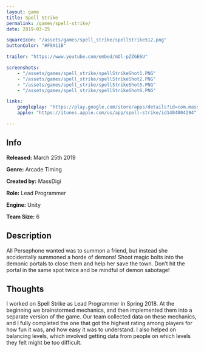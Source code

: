 ```yaml
---
layout: game
title: Spell Strike
permalink: /games/spell-strike/
date: 2019-03-25

squareIcon: "/assets/games/spell_strike/spellStrike512.png"
buttonColor: "#F9A11B"

trailer: "https://www.youtube.com/embed/mDl-pZZGE6U"

screenshots:
    - "/assets/games/spell_strike/spellStrikeShot1.PNG"
    - "/assets/games/spell_strike/spellStrikeShot2.PNG"
    - "/assets/games/spell_strike/spellStrikeShot5.PNG"
    - "/assets/games/spell_strike/spellStrikeShot6.PNG"

links:
    googleplay: "https://play.google.com/store/apps/details?id=com.massdigi.spellstrike"
    apple: "https://itunes.apple.com/us/app/spell-strike/id1404004294"

---
```


## Info
  <p><strong>Released:</strong> March 25th 2019 </p>
  <p><strong>Genre:</strong> Arcade Timing </p>
  <p><strong>Created by:</strong> MassDigi </p>
  <p><strong>Role:</strong> Lead Programmer </p>
  <p><strong>Engine:</strong> Unity </p>
  <p><strong>Team Size:</strong> 6 </p>

## Description
All Persephone wanted was to summon a friend, but instead she accidentally summoned a horde of demons! Shoot magic bolts into the demonic portals to close them and help her save the town. Don’t hit the portal in the same spot twice and be mindful of demon sabotage!

## Thoughts
I worked on Spell Strike as Lead Programmer in Spring 2018. At the beginning we brainstormed mechanics, and then implemented them into a separate version of the game. Our team collected data on these mechanics, and I fully completed the one that got the highest rating among players for how fun it was, and how easy it was to understand. I also helped on balancing levels, which involved getting data from people on which levels they felt might be too difficult.